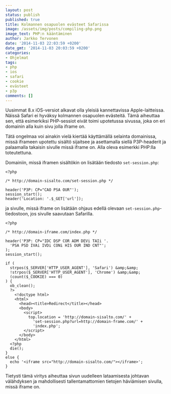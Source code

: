 ```yaml
---
layout: post
status: publish
published: true
title: Kolmannen osapuolen evästeet Safarissa
image: /assets/img/posts/compiling-php.png
image_text: PHP:n kääntäminen
author: Jarkko Tervonen
date: '2014-11-03 22:03:59 +0200'
date_gmt: '2014-11-03 20:03:59 +0200'
categories:
- Ohjelmat
tags:
- php
- ios
- safari
- cookie
- evästeet
- p3p
comments: []
---
```

Uusimmat 8.x iOS-versiot alkavat olla yleisiä kannettavissa Apple-laitteissa. Näissä Safari ei hyväksy kolmannen osapuolen evästeitä. Tämä aiheuttaa sen, että esimerkiksi PHP-sessiot eivät toimi upotetussa sivussa, joka on eri domainin alla kuin sivu jolla iframe on.

Tätä ongelmaa voi ainakin vielä kiertää käyttämällä selainta domainissa, missä iframeen upotettu sisältö sijaitsee ja asettamalla siellä P3P-headerit ja palaamalla takaisin sivulle missä iframe on. Alla oleva esimerkki PHP:lla toteutettuna.

Domainiin, missä iframen sisältökin on lisätään tiedosto `set-session.php`:

```
<?php

/* http://domain-sisalto.com/set-session.php */

header('P3P: CP="CAO PSA OUR"');
session_start();
header('Location: '.$_GET['url']);
```

ja sivulle, missä iframe on lisätään ohjaus edellä olevaan `set-session.php`-tiedostoon, jos sivulle saavutaan Safarilla.

```
<?php

/* http://domain-iframe.com/index.php */

header('P3P: CP="IDC DSP COR ADM DEVi TAIi '.
  'PSA PSD IVAi IVDi CONi HIS OUR IND CNT"';
);
session_start();

if (
  strpos($_SERVER['HTTP_USER_AGENT'], 'Safari') &amp;&amp;
  !strpos($_SERVER['HTTP_USER_AGENT'], 'Chrome') &amp;&amp;
  (count($_COOKIE) === 0)
) {
  ob_clean();
  ?>
    <!doctype html>
    <html>
      <head><title>Redirect</title></head>
      <body>
        <script>
          top.location = 'http://domain-sisalto.com/' +
            'set-session.php?url=http://domain-frame.com/' +
            'index.php';
        </script>
      </body>
    </html>
  <?php
  die();
}
else {
  echo '<iframe src="http://domain-sisalto.com/"></iframe>';
}
```

Tietysti tämä viritys aiheuttaa sivun uudelleen lataamisesta johtavan välähdyksen ja mahdollisesti tallentamattomien tietojen häviämisen sivulla, missä iframe on.
